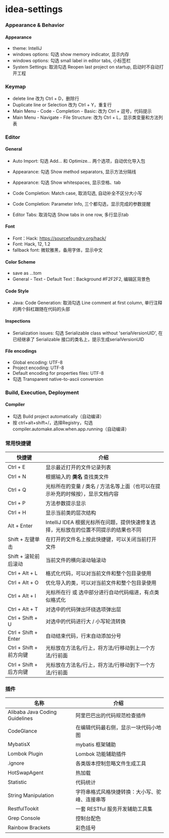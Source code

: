 # idea-settings
### Appearance & Behavior

#### Appearance

- theme: IntelliJ
- windows options: 勾选 show memory indicator, 显示内存
- windows options: 勾选 small label in editor tabs, 小标签栏
- System Settings: 取消勾选 Reopen last project on startup, 启动时不自动打开工程

### Keymap

- delete line 改为 Ctrl + D，删除行
- Duplicate line or Selection 改为 Ctrl + Y，重复行
- Main Menu - Code - Completion - Basic: 改为 Ctrl + 逗号，代码提示
- Main Menu - Navigate - File Structure: 改为 Ctrl + L，显示类变量和方法列表

### Editor

#### General

- Auto Import: 勾选 Add... 和 Optimize... 两个选项，自动优化导入包
- Appearance: 勾选 Show method separators, 显示方法分隔线
- Appearance: 勾选 Show whitespaces, 显示空格、tab

- Code Completion: Match case, 取消勾选, 自动补全不区分大小写
- Code Completion: Parameter Info, 三个都勾选，显示完成的参数提醒
- Editor Tabs: 取消勾选 Show tabs in one row, 多行显示tab

#### Font

- Font：Hack: https://sourcefoundry.org/hack/
- Font: Hack, 12, 1.2
- fallback font: 微软雅黑，备用字体，显示中文

#### Color Scheme

- save as ...tom
- General - Text - Default Text：Background #F2F2F2, 编辑区背景色

#### Code Style

- Java: Code Generation: 取消勾选 Line comment at first column, 单行注释的两个斜杠跟随在代码的头部

#### Inspections

- Serialization issues: 勾选 Serializable class without 'serialVersionUID', 在已经继承了 Serializable 接口的类名上，提示生成serialVersionUID

#### File encodings

- Global encoding: UTF-8
- Project encoding: UTF-8
- Default encoding for properties files: UTF-8
- 勾选 Transparent native-to-ascii conversion

### Build, Execution, Deployment

#### Compiler

- 勾选 Build project automatically（自动编译）
- 按 ctrl+alt+shift+/，选择Registry，勾选 compiler.automake.allow.when.app.running（自动编译）

### 常用快捷键

| 快捷键           | 介绍                                                         |
| ----- | ------------------------------------------------------------ |
| Ctrl + E         | 显示最近打开的文件记录列表                                   |
| Ctrl + N         | 根据输入的 **类名** 查找类文件                               |
| Ctrl + Q         | 光标所在的变量 / 类名 / 方法名等上面（也可以在提示补充的时候按），显示文档内容 |
| Ctrl + P         | 方法参数提示显示                                             |
| Ctrl + H         | 显示当前类的层次结构                                         |
| Alt + Enter      | IntelliJ IDEA 根据光标所在问题，提供快速修复选择，光标放在的位置不同提示的结果也不同 |
| Shift + 左键单击 | 在打开的文件名上按此快捷键，可以关闭当前打开文件             |
| Shift + 滚轮前后滚动 | 当前文件的横向滚动轴滚动 |
| Ctrl + Alt + L | 格式化代码，可以对当前文件和整个包目录使用 |
| Ctrl + Alt + O | 优化导入的类，可以对当前文件和整个包目录使用 |
| Ctrl + Alt + I | 光标所在行 或 选中部分进行自动代码缩进，有点类似格式化 |
| Ctrl + Alt + T | 对选中的代码弹出环绕选项弹出层 |
| Ctrl + Shift + U | 对选中的代码进行大 / 小写轮流转换 |
| Ctrl + Shift + Enter | 自动结束代码，行末自动添加分号 |
| Ctrl + Shift + 前方向键 | 光标放在方法名/行上，将方法/行移动到上一个方法/行前面 |
| Ctrl + Shift + 后方向键 | 光标放在方法名/行上，将方法/行移动到下一个方法/行前面 |

### 插件

| 名称                           | 介绍                                           |
| ------------------------------ | ---------------------------------------------- |
| Alibaba Java Coding Guidelines | 阿里巴巴出的代码规范检查插件                   |
| CodeGlance                     | 在编辑代码最右侧，显示一块代码小地图           |
| MybatisX                       | mybatis 框架辅助                               |
| Lombok Plugin                  | Lombok 功能辅助插件                            |
| .ignore                        | 各类版本控制忽略文件生成工具                   |
| HotSwapAgent                   | 热加载                                         |
| Statistic                      | 代码统计                                       |
| String Manipulation            | 字符串格式风格快捷转换：大小写、驼峰、连接串等 |
| RestfulTookit                  | 一套 RESTful 服务开发辅助工具集                |
| Grep Console                   | 控制台配色                                     |
| Rainbow Brackets               | 彩色括号                                       |

